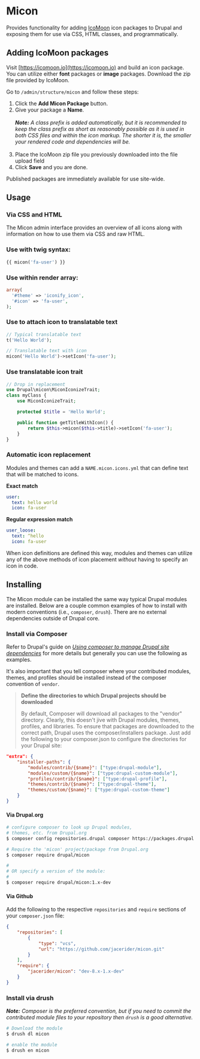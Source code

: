 # Micon

Provides functionality for adding [IcoMoon](https://icomoon.io) icon packages to Drupal and exposing them for use via CSS, HTML classes, and programmatically.

## Adding IcoMoon packages

Visit [https://icomoon.io](https://icomoon.io) and build an icon package. You can utilize either **font** packages or **image** packages. Download the zip file provided by IcoMoon.

Go to `/admin/structure/micon` and follow these steps:

1. Click the **Add Micon Package** button.
2. Give your package a **Name**. <br/><br/>_**Note:** A class prefix is added automatically, but it is recommended to keep the class prefix as short as reasonably possible as it is used in both CSS files and within the icon markup. The shorter it is, the smaller your rendered code and dependencies will be._<br/><br/>
3. Place the IcoMoon zip file you previously downloaded into the file upload field
4. Click **Save** and you are done.

Published packages are immediately available for use site-wide.

## Usage

### Via CSS and HTML

The Micon admin interface provides an overview of all icons along with information on how to use them via CSS and raw HTML.

### Use with twig syntax:

```php
{{ micon('fa-user') }}
```

### Use within render array:

```php
array(
  '#theme' => 'iconify_icon',
  '#icon' => 'fa-user',
);
```

### Use to attach icon to translatable text

```php
// Typical translatable text
t('Hello World');

// Translatable text with icon
micon('Hello World')->setIcon('fa-user');
```

### Use translatable icon trait

```php
// Drop in replacement
use Drupal\micon\MiconIconizeTrait;
class myClass {
    use MiconIconizeTrait;

    protected $title = 'Hello World';

    public function getTitleWithIcon() {
        return $this->micon($this->title)->setIcon('fa-user');
    }
}
```

### Automatic icon replacement

Modules and themes can add a `NAME.micon.icons.yml` that can define text that will be matched to icons.

**Exact match**
```yml
user:
  text: hello world
  icon: fa-user
```
**Regular expression match**
```yml
user_loose:
  text: ^hello
  icon: fa-user
```

When icon definitions are defined this way, modules and themes can utilize any of the above methods of icon placement *without* having to specify an icon in code.

## Installing

The Micon module can be installed the same way typical Drupal modules are installed. Below are a couple common examples of how to install with modern conventions (i.e., `composer`, `drush`). There are no external dependencies outside of Drupal core.

### Install via Composer

Refer to Drupal's guide on [_Using composer to manage Drupal site dependencies_](https://www.drupal.org/docs/develop/using-composer/using-composer-to-manage-drupal-site-dependencies) for more details but generally you can use the following as examples.

It's also important that you tell composer where your contributed modules, themes, and profiles should be installed instead of the composer convention of `vendor`.

> **Define the directories to which Drupal projects should be downloaded**
>
> By default, Composer will download all packages to the "vendor" directory. Clearly, this doesn't jive with Drupal modules, themes, profiles, and libraries. To ensure that packages are downloaded to the correct path, Drupal uses the composer/installers package. Just add the following to your composer.json to configure the directories for your Drupal site:

```json
"extra": {
    "installer-paths": {
        "modules/contrib/{$name}": ["type:drupal-module"],
        "modules/custom/{$name}": ["type:drupal-custom-module"],
        "profiles/contrib/{$name}": ["type:drupal-profile"],
        "themes/contrib/{$name}": ["type:drupal-theme"],
        "themes/custom/{$name}": ["type:drupal-custom-theme"]
    }
}
```

#### Via Drupal.org

```bash
# configure composer to look up Drupal modules,
# themes, etc. from Drupal.org
$ composer config repositories.drupal composer https://packages.drupal.org/8

# Require the 'micon' project/package from Drupal.org
$ composer require drupal/micon

#
# OR specify a version of the module:
#
$ composer require drupal/micon:1.x-dev
```
#### Via Github

Add the following to the respective `repositories` and `require` sections of your `composer.json` file:

```json
{
    "repositories": [
        {
            "type": "vcs",
            "url": "https://github.com/jacerider/micon.git"
        }
    ],
    "require": {
        "jacerider/micon": "dev-8.x-1.x-dev"
    }
}
```

### Install via drush

_**Note:** Composer is the preferred convention, but if you need to commit the contributed module files to your repository then `drush` is a good alternative._

```bash
# Download the module
$ drush dl micon

# enable the module
$ drush en micon
```
